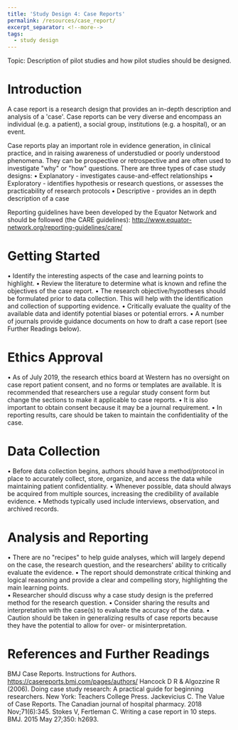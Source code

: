 ```yaml
---
title: 'Study Design 4: Case Reports'
permalink: /resources/case_report/
excerpt_separator: <!--more-->
tags:
  - study design
---
```

<!--more-->

Topic: Description of pilot studies and how pilot studies should be designed. 

# Introduction
A case report is a research design that provides an in-depth description and analysis of a 'case'. Case reports can be very diverse and encompass an individual (e.g. a patient), a social group, institutions (e.g. a hospital), or an event.

Case reports play an important role in evidence generation, in clinical practice, and in raising awareness of understudied or poorly understood phenomena. They can be prospective or retrospective and are often used to investigate "why" or "how" questions. There are three types of case study designs:
•   Explanatory - investigates cause-and-effect relationships
•   Exploratory - identifies hypothesis or research questions, or assesses the practicability of research protocols
•   Descriptive - provides an in depth description of a case 

Reporting guidelines have been developed by the Equator Network and should be followed (the CARE guidelines): http://www.equator-network.org/reporting-guidelines/care/

# Getting Started 
• Identify the interesting aspects of the case and learning points to highlight.
• Review the literature to determine what is known and refine the objectives of the case report.
• The research objective/hypotheses should be formulated  prior to data collection. This will help with the identification and collection of supporting evidence. 
• Critically evaluate the quality of the available data and identify potential biases or potential errors. 
• A number of journals provide guidance documents on how to draft a case report (see Further Readings below). 

# Ethics Approval
• As of July 2019, the research ethics board at Western has no oversight on case report patient consent, and no forms or templates are available. It is recommended that researchers use a regular study consent form but change the sections to make it applicable to case reports.
  • It is also important to obtain consent because it may be a journal requirement.
• In reporting results, care should be taken to maintain the confidentiality of the case. 


# Data Collection
 • Before data collection begins, authors should have a method/protocol in place to accurately collect, store, organize, and access the data while maintaining patient confidentiality. 
• Whenever possible, data should always be acquired from multiple sources, increasing the credibility of available evidence.
• Methods typically used include interviews, observation, and archived records.

# Analysis and Reporting
• There are no "recipes" to help guide analyses, which will largely depend on the case, the research question, and the researchers' ability to critically evaluate the evidence.  • The report should demonstrate critical thinking and logical reasoning and provide a clear and compelling story, highlighting the main learning points.  
• Researcher should discuss why a case study design is the preferred method for the research question.
• Consider sharing the results and interpretation with the case(s) to evaluate the accuracy of the data.
• Caution should be taken in generalizing results of case reports because they have the potential to allow for over- or misinterpretation.

# References and Further Readings 
BMJ Case Reports. Instructions for Authors. https://casereports.bmj.com/pages/authors/ 
Hancock D R & Algozzine R (2006). Doing case study research: A practical guide for beginning researchers. New York: Teachers College Press.
Jackevicius C. The Value of Case Reports. The Canadian journal of hospital pharmacy. 2018 Nov;71(6):345.
Stokes V, Fertleman C. Writing a case report in 10 steps. BMJ. 2015 May 27;350: h2693.
